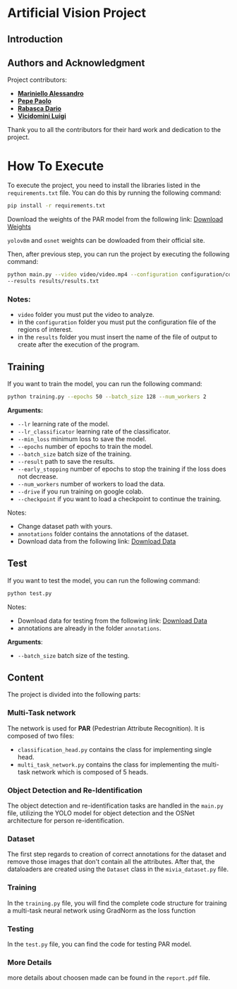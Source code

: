 # Artificial Vision Project
## Introduction


## Authors and Acknowledgment
Project contributors:
- **[Mariniello Alessandro](https://github.com/alexmariniello)**
- **[Pepe Paolo](https://github.com/paolopepe00)**
- **[Rabasca Dario](https://github.com/Dariorab)**
- **[Vicidomini Luigi](https://github.com/luigivicidomini)**

Thank you to all the contributors for their hard work and dedication to the project.

# How To Execute
To execute the project, you need to install the libraries listed in the `requirements.txt` file. 
You can do this by running the following command:

```bash
pip install -r requirements.txt
```

Download the weights of the PAR model from the following link:
[Download Weights](https://drive.google.com/file/d/1AjH-RlhfxMVpTJfsasAFuB0Ww8DYvgA0/view?usp=drive_link)

`yolov8m` and `osnet` weights can be dowloaded from their official site.

Then, after previous step,
you can run the project by executing the following command:

```bash
python main.py --video video/video.mp4 --configuration configuration/configuration.txt
--results results/results.txt
```

### Notes:
* `video` folder you must put the video to analyze.
* in the `configuration` folder you must put the configuration file of the regions of interest.
* in the `results` folder you must insert the name of the file of output to create after the execution of the program.



## Training
If you want to train the model, you can run the following command:

```bash
python training.py --epochs 50 --batch_size 128 --num_workers 2
```

**Arguments:**
* `--lr` learning rate of the model.
* `--lr_classificator` learning rate of the classificator.
* `--min_loss` minimum loss to save the model.
* `--epochs` number of epochs to train the model.
* `--batch_size` batch size of the training.
* `--result` path to save the results.
* `--early_stopping` number of epochs to stop the training if the loss does not decrease.
* `--num_workers` number of workers to load the data.
* `--drive` if you run training on google colab.
* `--checkpoint` if you want to load a checkpoint to continue the training.


Notes:
* Change dataset path with yours.
* `annotations` folder contains the annotations of the dataset.
* Download data from the following link:
[Download Data](https://drive.google.com/file/d/1JPIhm5zvWSwYjAdr7rKhrNDF1D9fefPa/view?usp=sharing)


## Test
If you want to test the model, you can run the following command:

```bash
python test.py
```

Notes:
* Download data for testing from the following link:
[Download Data](https://drive.google.com/file/d/1JPIhm5zvWSwYjAdr7rKhrNDF1D9fefPa/view?usp=drive_link)
* annotations are already in the folder `annotations`.

**Arguments**:
* `--batch_size` batch size of the testing.

## Content
The project is divided into the following parts:

### Multi-Task network
The network is used for **PAR** (Pedestrian Attribute Recognition). 
It is composed of two files:
* `classification_head.py` contains the class for implementing single head.
* `multi_task_network.py` contains the class for implementing the multi-task network
which is composed of 5 heads.

### Object Detection and Re-Identification
The object detection and re-identification tasks are handled in the `main.py` file, 
utilizing the YOLO model for object detection and the OSNet architecture 
for person re-identification.

### Dataset
The first step regards to creation of correct annotations
for the dataset and remove those images that don't contain all the attributes.
After that, the dataloaders are created using the `Dataset` class 
in the `mivia_dataset.py` file.

### Training
In the `training.py` file, you will find the complete code structure 
for training a multi-task neural network using GradNorm as the loss function

### Testing
In the `test.py` file, you can find the code for testing PAR model.

### More Details
more details about choosen made can be found in the `report.pdf` file.





